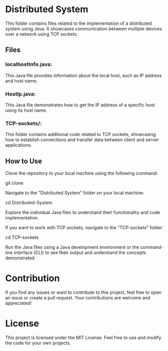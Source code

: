 
<h1>Distributed System</h1>

This folder contains files related to the implementation of a distributed system using Java. It showcases communication between multiple devices over a network using TCP sockets.

<h2>Files</h2>
<h3>localhostInfo.java:</h3> This Java file provides information about the local host, such as IP address and host name.
<h3>HostIp.java:</h3> This Java file demonstrates how to get the IP address of a specific host using its host name.
<h3>TCP-sockets/:</h3> This folder contains additional code related to TCP sockets, showcasing how to establish connections and transfer data between client and server applications.

<h2>How to Use</h2>

Clone the repository to your local machine using the following command:


git clone <repository-url>

Navigate to the "Distributed System" folder on your local machine:


cd Distributed-System

Explore the individual Java files to understand their functionality and code implementation.

If you want to work with TCP sockets, navigate to the "TCP-sockets" folder:


cd TCP-sockets

Run the Java files using a Java development environment or the command-line interface (CLI) to see their output and understand the concepts demonstrated.

<h1>Contribution</h1>

If you find any issues or want to contribute to this project, feel free to open an issue or create a pull request. Your contributions are welcome and appreciated!

<h1>License</h1>

This project is licensed under the MIT License. Feel free to use and modify the code for your own projects.
